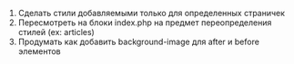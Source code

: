 1. Сделать стили добавляемыми только для определенных страничек
2. Пересмотреть на блоки index.php на предмет переопределения стилей (ex: articles)
3. Продумать как добавить background-image для after и before элементов
